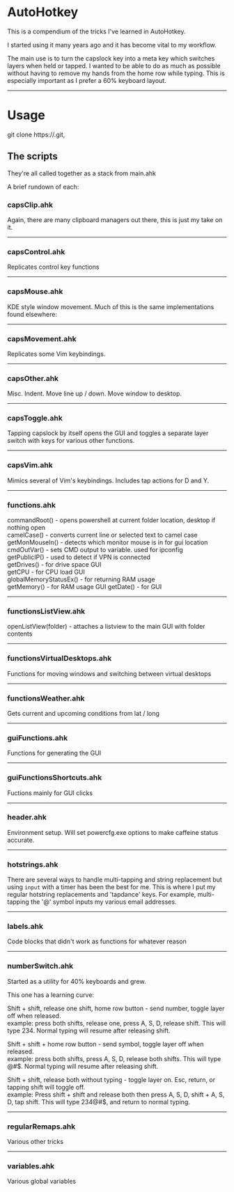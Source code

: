 # AutoHotkey

This is a compendium of the tricks I've learned in AutoHotkey.

I started using it many years ago and it has become vital to my workflow.

The main use is to turn the capslock key into a meta key which switches layers when held or tapped. I wanted to be able to do as much as possible without having to remove my hands from the home row while typing. This is especially important as I prefer a 60% keyboard layout.

---

# Usage

git clone https://.git, 

## The scripts

They're all called together as a stack from main.ahk

A brief rundown of each:

### capsClip.ahk

Again, there are many clipboard managers out there, this is just my take on it.  

---

### capsControl.ahk

Replicates control key functions

---

### capsMouse.ahk

KDE style window movement. Much of this is the same implementations found elsewhere:

---

### capsMovement.ahk

Replicates some Vim keybindings.  

---

### capsOther.ahk

Misc. Indent. Move line up / down. Move window to desktop.

---

### capsToggle.ahk

Tapping capslock by itself opens the GUI and toggles a separate layer switch with keys for various other functions.

---

### capsVim.ahk

Mimics several of Vim's keybindings. Includes tap actions for D and Y.

---

### functions.ahk

commandRoot() - opens powershell at current folder location, desktop if nothing open  
camelCase() - converts current line or selected text to camel case  
getMonMouseIn() - detects which monitor mouse is in for gui location  
cmdOutVar() - sets CMD output to variable. used for ipconfig  
getPublicIP() - used to detect if VPN is connected  
getDrives() - for drive space GUI  
getCPU - for CPU load GUI  
globalMemoryStatusEx() - for returning RAM usage  
getMemory() - for RAM usage GUI
getDate() - for GUI

---

### functionsListView.ahk

openListView(folder) - attaches a listview to the main GUI with folder contents

---

### functionsVirtualDesktops.ahk

Functions for moving windows and switching between virtual desktops

---

### functionsWeather.ahk

Gets current and upcoming conditions from lat / long

---

### guiFunctions.ahk

Functions for generating the GUI

---

### guiFunctionsShortcuts.ahk

Fuctions mainly for GUI clicks

---

### header.ahk


Environment setup. Will set powercfg.exe options to make caffeine status accurate.

---

### hotstrings.ahk

There are several ways to handle multi-tapping and string replacement but using `input` with a timer has been the best for me. This is where I put my regular hotstring replacements and 'tapdance' keys. For example, multi-tapping the '@' symbol inputs my various email addresses.

---

### labels.ahk

Code blocks that didn't work as functions for whatever reason

---

### numberSwitch.ahk

Started as a utility for 40% keyboards and grew.

This one has a learning curve:

Shift + shift, release one shift, home row button - send number, toggle layer off when released.  
example: press both shifts, release one, press A, S, D, release shift. This will type 234. Normal typing will resume after releasing shift.

Shift + shift + home row button - send symbol, toggle layer off when released.  
example: press both shifts, press A, S, D, release both shifts. This will type @#$. Normal typing will resume after releasing shift.

Shift + shift, release both without typing - toggle layer on. Esc, return, or tapping shift will toggle off.  
example: Press shift + shift and release both then press A, S, D, shift + A, S, D, tap shift. This will type 234@#$, and return to normal typing.

---

### regularRemaps.ahk

Various other tricks

---

### variables.ahk

Various global variables
